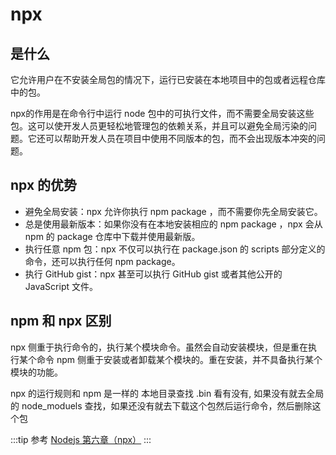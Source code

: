 # npx

## 是什么
它允许用户在不安装全局包的情况下，运行已安装在本地项目中的包或者远程仓库中的包。

npx的作用是在命令行中运行 node 包中的可执行文件，而不需要全局安装这些包。这可以使开发人员更轻松地管理包的依赖关系，并且可以避免全局污染的问题。它还可以帮助开发人员在项目中使用不同版本的包，而不会出现版本冲突的问题。

## npx 的优势
- 避免全局安装：npx 允许你执行 npm package ，而不需要你先全局安装它。
- 总是使用最新版本：如果你没有在本地安装相应的 npm package ，npx 会从 npm 的 package 仓库中下载并使用最新版。
- 执行任意 npm 包：npx 不仅可以执行在 package.json 的 scripts 部分定义的命令，还可以执行任何 npm package。
- 执行 GitHub gist：npx 甚至可以执行 GitHub gist 或者其他公开的 JavaScript 文件。

## npm 和 npx 区别
npx 侧重于执行命令的，执行某个模块命令。虽然会自动安装模块，但是重在执行某个命令
npm 侧重于安装或者卸载某个模块的。重在安装，并不具备执行某个模块的功能。

npx 的运行规则和 npm 是一样的 本地目录查找 .bin 看有没有, 如果没有就去全局的 node_moduels 查找，如果还没有就去下载这个包然后运行命令，然后删除这个包

:::tip 参考
[Nodejs 第六章（npx）](https://juejin.cn/post/7261423108509302842)
:::
